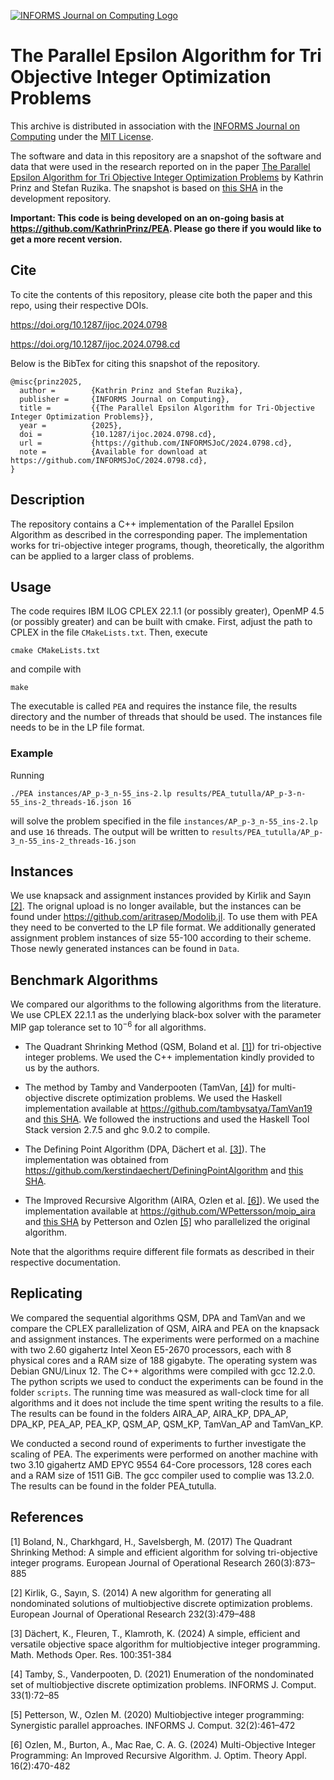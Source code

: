 [![INFORMS Journal on Computing Logo](https://INFORMSJoC.github.io/logos/INFORMS_Journal_on_Computing_Header.jpg)](https://pubsonline.informs.org/journal/ijoc)

# The Parallel Epsilon Algorithm for Tri Objective Integer Optimization Problems

This archive is distributed in association with the [INFORMS Journal on
Computing](https://pubsonline.informs.org/journal/ijoc) under the [MIT License](LICENSE).

The software and data in this repository are a snapshot of the software and data
that were used in the research reported on in the paper 
[The Parallel Epsilon Algorithm for Tri Objective Integer Optimization Problems](https://doi.org/10.1287/ijoc.2024.0798) by Kathrin Prinz and Stefan Ruzika. 
The snapshot is based on 
[this SHA](https://github.com/KathrinPrinz/PEA/commit/ec339214a2bbee53430f0413f309e3435b133cd8) 
in the development repository. 

**Important: This code is being developed on an on-going basis at 
https://github.com/KathrinPrinz/PEA. Please go there if you would like to
get a more recent version.**

## Cite

To cite the contents of this repository, please cite both the paper and this repo, using their respective DOIs.

https://doi.org/10.1287/ijoc.2024.0798

https://doi.org/10.1287/ijoc.2024.0798.cd

Below is the BibTex for citing this snapshot of the repository.

```
@misc{prinz2025,
  author =        {Kathrin Prinz and Stefan Ruzika},
  publisher =     {INFORMS Journal on Computing},
  title =         {{The Parallel Epsilon Algorithm for Tri-Objective Integer Optimization Problems}},
  year =          {2025},
  doi =           {10.1287/ijoc.2024.0798.cd},
  url =           {https://github.com/INFORMSJoC/2024.0798.cd},
  note =          {Available for download at https://github.com/INFORMSJoC/2024.0798.cd},
}  
```

## Description

The repository contains a C++ implementation of the Parallel Epsilon Algorithm as described in the corresponding paper. The implementation works for tri-objective integer programs, though, theoretically, the algorithm can be applied to a larger class of problems.

## Usage
The code requires IBM ILOG CPLEX 22.1.1 (or possibly greater), OpenMP 4.5 (or possibly greater) and can be built with cmake. First, adjust the path to CPLEX in the file ```CMakeLists.txt```.
Then, execute
```
cmake CMakeLists.txt
```
and compile with 
```
make
```

The executable is called ```PEA``` and requires the instance file, the results directory and the number of threads that should be used. The instances file needs to be in the LP file format.

### Example
Running 
```
./PEA instances/AP_p-3_n-55_ins-2.lp results/PEA_tutulla/AP_p-3-n-55_ins-2_threads-16.json 16
``` 
will solve the problem specified in the file ```instances/AP_p-3_n-55_ins-2.lp``` and use ```16``` threads. The output will be written to ```results/PEA_tutulla/AP_p-3_n-55_ins-2_threads-16.json```

## Instances 
We use knapsack and assignment instances provided by Kirlik and Sayın [[2]](#2). The orignal upload is no longer available, but the instances can be found under https://github.com/aritrasep/Modolib.jl. To use them with PEA they need to be converted to the LP file format. We additionally generated assignment problem instances of size 55-100 according to their scheme. Those newly generated instances can be found in ```Data```. 

## Benchmark Algorithms
We compared our algorithms to the following algorithms from the literature.  We use CPLEX 22.1.1 as the underlying black-box solver with the parameter MIP gap tolerance set to $10^{-6}$ for all algorithms.

* The Quadrant Shrinking Method (QSM, Boland et al. [[1]](#1)) for tri-objective integer problems. We used the C++ implementation kindly provided to us by the authors.

* The method by Tamby and Vanderpooten (TamVan, [[4]](#4)) for multi-objective discrete optimization problems. We used the Haskell implementation available at https://github.com/tambysatya/TamVan19 and [this SHA](https://github.com/tambysatya/TamVan19/commit/7388e149f24b7a06c676baeaf35ccbe6b08ce955). We followed the instructions and used the Haskell Tool Stack version 2.7.5 and ghc 9.0.2 to compile.

* The Defining Point Algorithm (DPA, Dächert et al. [[3]](#3)). The implementation was obtained from https://github.com/kerstindaechert/DefiningPointAlgorithm and [this SHA](https://github.com/kerstindaechert/DefiningPointAlgorithm/commit/71ec8251c6b556fb7cf47c8a6186e6ee6c8a39ef).

* The Improved Recursive Algorithm (AIRA, Ozlen et al. [[6]](#6)). We used the implementation available at https://github.com/WPettersson/moip_aira and [this SHA](https://github.com/WPettersson/moip_aira/commit/40cd8bff722e227d9bde647f6156ab81da981993) by Petterson and Ozlen [[5]](#5) who parallelized the original algorithm.

Note that the algorithms require different file formats as described in their respective documentation.

## Replicating

We compared the sequential algorithms QSM, DPA and TamVan  and we compare the CPLEX parallelization of QSM, AIRA and PEA on the knapsack and assignment instances. The experiments were performed on a machine with two 2.60 gigahertz Intel Xeon E5-2670 processors, each with 8 physical cores and a RAM size of 188 gigabyte. The operating system was Debian GNU/Linux 12. The C++ algorithms were compiled with gcc 12.2.0.
The python scripts we used to conduct the experiments can be found in the folder ```scripts```. The running time was measured as wall-clock time for all algorithms and it does not include the time spent writing the results to a file. The results can be found in the folders 
AIRA_AP, AIRA_KP, DPA_AP, DPA_KP, PEA_AP, PEA_KP, QSM_AP, QSM_KP, TamVan_AP and TamVan_KP.

We conducted a second round of experiments to further investigate the scaling of PEA. The experiments were performed on another machine with two 3.10 gigahertz AMD EPYC 9554 64-Core processors, 128 cores each and a RAM size of 1511 GiB. The gcc compiler used to complie was 13.2.0. The results can be found in the folder PEA_tutulla.

## References

<a id="1">[1]</a>
Boland, N., Charkhgard, H., Savelsbergh, M. (2017)
The Quadrant Shrinking Method: A simple and efficient algorithm for solving tri-objective integer programs.
European Journal of Operational Research 260(3):873–885

<a id="2">[2]</a>
Kirlik, G., Sayın, S. (2014)
A new algorithm for generating all nondominated solutions of multiobjective discrete optimization problems.
European Journal of Operational Research 232(3):479–488

<a id="3">[3]</a>
Dächert, K., Fleuren, T., Klamroth, K. (2024)
A simple, efficient and versatile objective space algorithm for multiobjective integer programming.
Math. Methods Oper. Res. 100:351-384

<a id="4">[4]</a>
Tamby, S., Vanderpooten, D. (2021)
Enumeration of the nondominated set of multiobjective discrete optimization problems.
INFORMS J. Comput. 33(1):72–85

<a id="5">[5]</a>
Petterson, W., Ozlen M. (2020)
Multiobjective integer programming: Synergistic parallel approaches.
INFORMS J. Comput. 32(2):461–472

<a id="6">[6]</a>
Ozlen, M., Burton, A., Mac Rae, C. A. G. (2024)
Multi-Objective Integer Programming: An Improved Recursive Algorithm.
J. Optim. Theory Appl. 16(2):470-482
